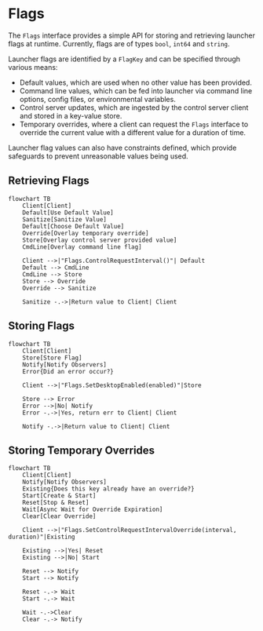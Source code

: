 # Flags

The `Flags` interface provides a simple API for storing and retrieving launcher flags at runtime. Currently, flags are of types `bool`, `int64` and `string`.

Launcher flags are identified by a `FlagKey` and can be specified through various means:

- Default values, which are used when no other value has been provided.
- Command line values, which can be fed into launcher via command line options, config files, or environmental variables.
- Control server updates, which are ingested by the control server client and stored in a key-value store.
- Temporary overrides, where a client can request the `Flags` interface to override the current value with a different value for a duration of time.

Launcher flag values can also have constraints defined, which provide safeguards to prevent unreasonable values being used.

## Retrieving Flags

```mermaid
flowchart TB
    Client[Client]
    Default[Use Default Value]
    Sanitize[Sanitize Value]
    Default[Choose Default Value]
    Override[Overlay temporary override]
    Store[Overlay control server provided value]
    CmdLine[Overlay command line flag]

    Client -->|"Flags.ControlRequestInterval()"| Default
    Default --> CmdLine
    CmdLine --> Store
    Store --> Override
    Override --> Sanitize

    Sanitize -.->|Return value to Client| Client

```

## Storing Flags

```mermaid
flowchart TB
    Client[Client]
    Store[Store Flag]
    Notify[Notify Observers]
    Error{Did an error occur?}

    Client -->|"Flags.SetDesktopEnabled(enabled)"|Store

    Store --> Error
    Error -->|No| Notify
    Error -.->|Yes, return err to Client| Client

    Notify -.->|Return value to Client| Client
```

## Storing Temporary Overrides

```mermaid
flowchart TB
    Client[Client]
    Notify[Notify Observers]
    Existing{Does this key already have an override?}
    Start[Create & Start]
    Reset[Stop & Reset]
    Wait[Async Wait for Override Expiration]
    Clear[Clear Override]

    Client -->|"Flags.SetControlRequestIntervalOverride(interval, duration)"|Existing

    Existing -->|Yes| Reset
    Existing -->|No| Start

    Reset --> Notify
    Start --> Notify

    Reset -.-> Wait
    Start -.-> Wait

    Wait -.->Clear
    Clear -.-> Notify
```